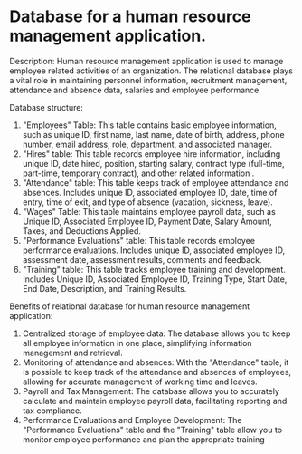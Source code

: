 # Database for a human resource management application.

Description: Human resource management application is used to manage employee related activities of an organization. The relational database plays a vital role in maintaining personnel information, recruitment management, attendance and absence data, salaries and employee performance.

Database structure:

1. "Employees" Table: This table contains basic employee information, such as unique ID, first name, last name, date of birth, address, phone number, email address, role, department, and associated manager.
2. "Hires" table: This table records employee hire information, including unique ID, date hired, position, starting salary, contract type (full-time, part-time, temporary contract), and other related information .
3. "Attendance" table: This table keeps track of employee attendance and absences. Includes unique ID, associated employee ID, date, time of entry, time of exit, and type of absence (vacation, sickness, leave).
4. "Wages" Table: This table maintains employee payroll data, such as Unique ID, Associated Employee ID, Payment Date, Salary Amount, Taxes, and Deductions Applied.
5. "Performance Evaluations" table: This table records employee performance evaluations. Includes unique ID, associated employee  ID, assessment date, assessment results, comments and feedback.
6. "Training" table: This table tracks employee training and development. Includes Unique ID, Associated Employee ID, Training Type, Start Date, End Date, Description, and Training Results.

Benefits of relational database for human resource management application:

1. Centralized storage of employee data: The database allows you to keep all employee information in one place, simplifying information management and retrieval.
2. Monitoring of attendance and absences: With the "Attendance" table, it is possible to keep track of the attendance and absences of employees, allowing for accurate management of working time and leaves.
3. Payroll and Tax Management: The database allows you to accurately calculate and maintain employee payroll data, facilitating reporting and tax compliance.
4. Performance Evaluations and Employee Development: The "Performance Evaluations" table and the "Training" table allow you to monitor employee performance and plan the appropriate training